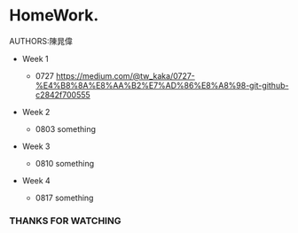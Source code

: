 # HomeWork. 
  AUTHORS:陳晁偉
  * Week 1
    * 0727
      https://medium.com/@tw_kaka/0727-%E4%B8%8A%E8%AA%B2%E7%AD%86%E8%A8%98-git-github-c2842f700555
  * Week 2
    * 0803
      something
    
  * Week 3
    * 0810
      something
    
  * Week 4
    * 0817
      something
    
### THANKS FOR WATCHING 
 
